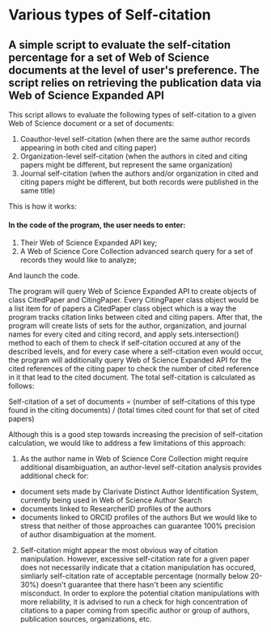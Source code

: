 # Various types of Self-citation


## A simple script to evaluate the self-citation percentage for a set of Web of Science documents at the level of user's preference. The script relies on retrieving the publication data via Web of Science Expanded API


This script allows to evaluate the following types of self-citation to a given Web of Science document or a set of documents:
1. Coauthor-level self-citation (when there are the same author records appearing in both cited and citing paper)
2. Organization-level self-citation (when the authors in cited and citing papers might be different, but represent the same organization)
3. Journal self-citation (when the authors and/or organization in cited and citing papers might be different, but both records were published in the same title)

This is how it works:

#### In the code of the program, the user needs to enter:
1. Their Web of Science Expanded API key;
2. A Web of Science Core Collection advanced search query for a set of records they would like to analyze;

And launch the code.

The program will query Web of Science Expanded API to create objects of class CitedPaper and CitingPaper. Every CitingPaper class object would be a list item for of papers a CitedPaper class object which is a way the program tracks citation links between cited and citing papers. After that, the program will create lists of sets for the author, organization, and journal names for every cited and citing record, and apply sets.intersection() method to each of them to check if self-citation occured at any of the described levels, and for every case where a self-citation even would occur, the program will additionally query Web of Science Expanded API for the cited references of the citing paper to check the number of cited reference in it that lead to the cited document. The total self-citation is calculated as follows:

Self-citation of a set of documents = (number of self-citations of this type found in the citing documents) / (total times cited count for that set of cited papers)

Although this is a good step towards increasing the precision of self-citation calculation, we would like to address a few limitations of this approach:

1.  As the author name in Web of Science Core Collection might require additional disambiguation, an author-level self-citation analysis provides additional check for:
- document sets made by Clarivate Distinct Author Identification System, currently being used in Web of Science Author Search
- documents linked to ResearcherID profiles of the authors
- documents linked to ORCID profiles of the authors
But we would like to stress that neither of those approaches can guarantee 100% precision of author disambiguation at the moment.
2. Self-citation might appear the most obvious way of citation manipulation. However, excessive self-citation rate for a given paper does not necessarily indicate that a citation manipulation has occured, simliarly self-citation rate of acceptable percentage (normally below 20-30%) doesn't guarantee that there hasn't been any scientific misconduct. In order to explore the potential citation manipulations with more reliability, it is advised to run a check for high concentration of citations to a paper coming from specific author or group of authors, publication sources, organizations, etc.
